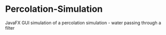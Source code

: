 # Percolation-Simulation
JavaFX GUI simulation of a percolation simulation - water passing through a filter
